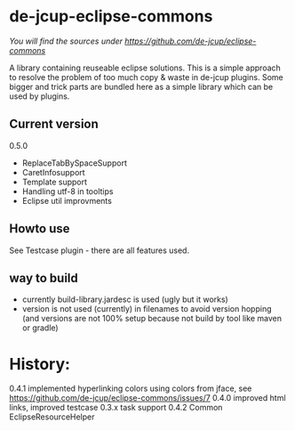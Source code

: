 # de-jcup-eclipse-commons
*You will find the sources under https://github.com/de-jcup/eclipse-commons*

A library containing reuseable eclipse solutions. This is a simple approach to resolve the
problem of too much copy & waste in de-jcup plugins. Some bigger and trick parts are bundled 
here as a simple library which can be used by plugins.

## Current version
0.5.0
- ReplaceTabBySpaceSupport
- CaretInfosupport
- Template support
- Handling utf-8 in tooltips
- Eclipse util improvments

## Howto use
See Testcase plugin - there are all features used.

## way to build
- currently build-library.jardesc is used (ugly but it works)
- version is not used (currently) in filenames to avoid version hopping (and versions
  are not 100% setup because not build by tool like maven or gradle)


# History:
0.4.1 implemented hyperlinking colors using colors from jface, see https://github.com/de-jcup/eclipse-commons/issues/7
0.4.0 improved html links, improved testcase
0.3.x task support
0.4.2 Common EclipseResourceHelper

